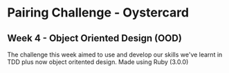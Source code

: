 # Pairing Challenge - Oystercard

## Week 4 - Object Oriented Design (OOD)

The challenge this week aimed to use and develop our skills we've learnt in TDD plus now object oritented design.
Made using Ruby (3.0.0)
